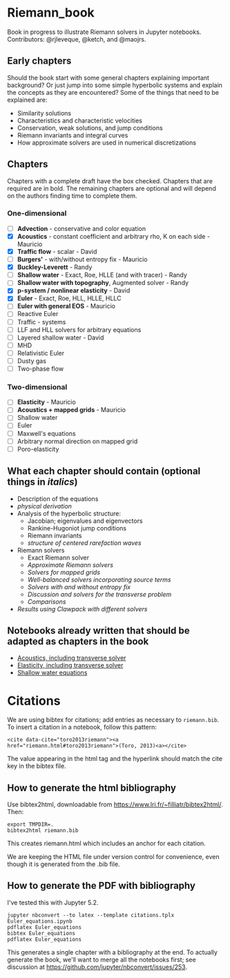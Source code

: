 # Riemann_book
Book in progress to illustrate Riemann solvers in Jupyter notebooks.
Contributors: @rjleveque, @ketch, and @maojrs.
  

## Early chapters
Should the book start with some general chapters explaining important background?  Or just jump into some simple hyperbolic systems and explain the concepts as they are encountered?  Some of the things that need to be explained are:
- Similarity solutions
- Characteristics and characteristic velocities
- Conservation, weak solutions, and jump conditions
- Riemann invariants and integral curves
- How approximate solvers are used in numerical discretizations

## Chapters
Chapters with a complete draft have the box checked.  Chapters that are required are in bold.  The remaining chapters are optional and will depend on the authors finding time to complete them.

### One-dimensional

- [ ] **Advection** - conservative and color equation
- [x] **Acoustics** - constant coefficient and arbitrary rho, K on each side - Mauricio
- [x] **Traffic flow** - scalar - David
- [ ] **Burgers'** - with/without entropy fix - Mauricio
- [x] **Buckley-Leverett** - Randy
- [ ] **Shallow water** - Exact, Roe, HLLE  (and with tracer) - Randy
- [ ] **Shallow water with topography**, Augmented solver - Randy
- [x] **p-system / nonlinear elasticity** - David
- [x] **Euler** - Exact, Roe, HLL, HLLE, HLLC 
- [ ] **Euler with general EOS** - Mauricio
- [ ] Reactive Euler
- [ ] Traffic - systems
- [ ] LLF and HLL solvers for arbitrary equations
- [ ] Layered shallow water - David
- [ ] MHD
- [ ] Relativistic Euler
- [ ] Dusty gas
- [ ] Two-phase flow

### Two-dimensional

- [ ] **Elasticity** - Mauricio
- [ ] **Acoustics + mapped grids** - Mauricio
- [ ] Shallow water
- [ ] Euler
- [ ] Maxwell's equations
- [ ] Arbitrary normal direction on mapped grid
- [ ] Poro-elasticity

## What each chapter should contain (optional things in *italics*)
- Description of the equations 
- *physical derivation*
- Analysis of the hyperbolic structure: 
	- Jacobian; eigenvalues and eigenvectors
	- Rankine-Hugoniot jump conditions
	- Riemann invariants
	- *structure of centered rarefaction waves*
- Riemann solvers
	- Exact Riemann solver
	- *Approximate Riemann solvers*
	- *Solvers for mapped grids*
	- *Well-balanced solvers incorporating source terms*
	- *Solvers with and without entropy fix*
	- *Discussion and solvers for the transverse problem*
	- *Comparisons*
- *Results using Clawpack with different solvers*

## Notebooks already written that should be adapted as chapters in the book
- [Acoustics, including transverse solver](http://nbviewer.ipython.org/github/maojrs/ipynotebooks/blob/master/acoustics_riemann.ipynb)
- [Elasticity, including transverse solver](http://nbviewer.ipython.org/github/maojrs/ipynotebooks/blob/master/elasticity_riemann.ipynb)
- [Shallow water equations](http://nbviewer.ipython.org/url/faculty.washington.edu/rjl/notebooks/shallow/SW_riemann_tester.ipynb)


# Citations

We are using bibtex for citations; add entries as necessary to `riemann.bib`.
To insert a citation in a notebook, follow this pattern:

    <cite data-cite="toro2013riemann"><a href="riemann.html#toro2013riemann">(Toro, 2013)<a></cite>

The value appearing in the html tag and the hyperlink should match the cite key
in the bibtex file.

## How to generate the html bibliography

Use bibtex2html, downloadable from https://www.lri.fr/~filliatr/bibtex2html/.
Then:

    export TMPDIR=.
    bibtex2html riemann.bib
    
This creates riemann.html which includes an anchor for each citation.

We are keeping the HTML file under version control for convenience, even
though it is generated from the .bib file.


## How to generate the PDF with bibliography

I've tested this with Jupyter 5.2.

    jupyter nbconvert --to latex --template citations.tplx Euler_equations.ipynb
    pdflatex Euler_equations
    bibtex Euler_equations
    pdflatex Euler_equations

This generates a single chapter with a bibliography at the end.  To actually
generate the book, we'll want to merge all the notebooks first; see
discussion at https://github.com/jupyter/nbconvert/issues/253.
